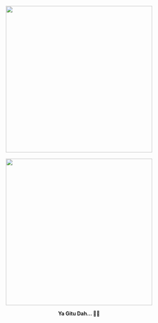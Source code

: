 <p align="center">
  <img src="https://github.com/user-attachments/assets/ee9ea501-6022-4f86-b3e1-84814786683c" width="400" height="400"></img>
  <br></br>
  <img src="https://github.com/user-attachments/assets/862d2f68-41bf-419f-a423-6240264508bf" width="400" height="400"></img>
</p>
<p align="center">
  <strong>Ya Gitu Dah... 🥱😴</strong>
</p>
